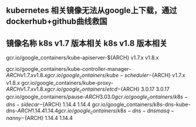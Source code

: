 ## kubernetes 相关镜像无法从google上下载，通过dockerhub+github曲线救国

## 镜像名称	                                             k8s v1.7 版本相关	k8s v1.8 版本相关
gcr.io/google_containers/kube-apiserver-${ARCH}	            v1.7.x	             v1.8.x  

gcr.io/google_containers/kube-controller-manager-${ARCH}	  v1.7.x	             v1.8.x  
gcr.io/google_containers/kube-scheduler-${ARCH}	            v1.7.x	             v1.8.x 
gcr.io/google_containers/kube-proxy-${ARCH}	                v1.7.x	             v1.8.x 
gcr.io/google_containers/etcd-${ARCH}	3.0.17	3.0.17
gcr.io/google_containers/pause-${ARCH}	3.0	3.0
gcr.io/google_containers/k8s-dns-sidecar-${ARCH}	1.14.4	1.14.4
gcr.io/google_containers/k8s-dns-kube-dns-${ARCH}	1.14.4	1.14.4
gcr.io/google_containers/k8s-dns-dnsmasq-nanny-${ARCH}	1.14.4	1.14.4
